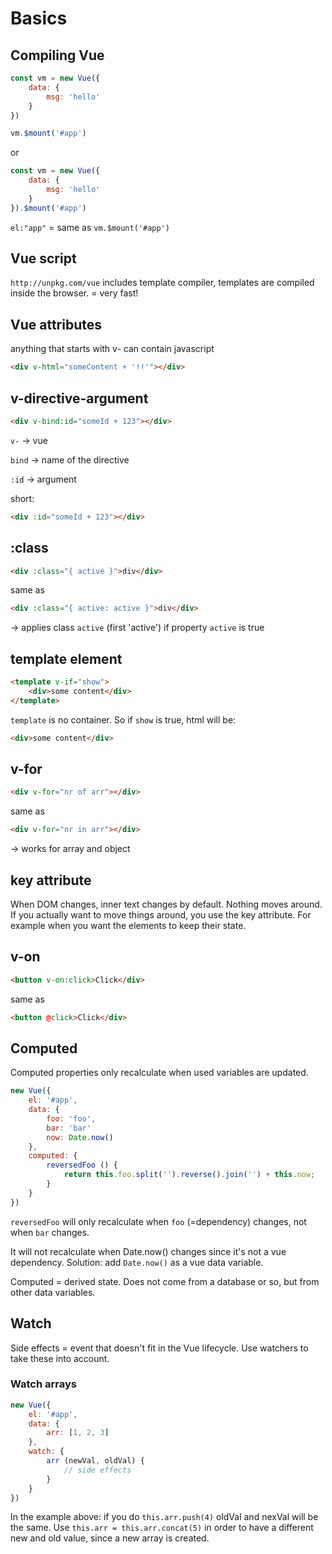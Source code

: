 # Basics

## Compiling Vue

```javascript
const vm = new Vue({
    data: {
        msg: 'hello'
    }
})

vm.$mount('#app')
```

or

```javascript
const vm = new Vue({
    data: {
        msg: 'hello'
    }
}).$mount('#app')
```

`el:"app"` = same as `vm.$mount('#app')`

## Vue script

`http://unpkg.com/vue` includes template compiler, templates are compiled inside the browser.
= very fast!

## Vue attributes

anything that starts with v- can contain javascript

```html
<div v-html="someContent + '!!'"></div>
```

## v-directive-argument

```html
<div v-bind:id="someId + 123"></div>
```

`v-` -> vue

`bind` -> name of the directive

`:id` -> argument

short:
```html
<div :id="someId + 123"></div>
```

## :class

```html
<div :class="{ active }">div</div>
```

same as 

```html
<div :class="{ active: active }">div</div>
```

-> applies class `active` (first 'active') if property `active` is true

## template element

```html
<template v-if="show">
    <div>some content</div>
</template>
```

`template` is no container. So if `show` is true, html will be:

```html
<div>some content</div>
```

## v-for

```html
<div v-for="nr of arr"></div>
```

same as

```html
<div v-for="nr in arr"></div>
```

-> works for array and object

## key attribute

When DOM changes, inner text changes by default. Nothing moves around.
If you actually want to move things around, you use the key attribute. For example when you want the elements to keep their state.

## v-on

```html
<button v-on:click>Click</div>
```
same as
```html
<button @click>Click</div>
```

## Computed

Computed properties only recalculate when used variables are updated.

```javascript
new Vue({
    el: '#app',
    data: {
        foo: 'foo',
        bar: 'bar'
        now: Date.now()
    },
    computed: {
        reversedFoo () {
            return this.foo.split('').reverse().join('') + this.now;
        }
    }
})
```

`reversedFoo` will only recalculate when `foo` (=dependency) changes, not when `bar` changes.

It will not recalculate when Date.now() changes since it's not a vue dependency.
Solution: add `Date.now()` as a vue data variable.

Computed = derived state. Does not come from a database or so, but from other data variables.

## Watch

Side effects = event that doesn't fit in the Vue lifecycle.
Use watchers to take these into account.

### Watch arrays

```javascript
new Vue({
    el: '#app',
    data: {
        arr: [1, 2, 3]
    },
    watch: {
        arr (newVal, oldVal) {
            // side effects
        }
    }
})
```

In the example above: if you do `this.arr.push(4)` oldVal and nexVal will be the same.
Use `this.arr = this.arr.concat(5)` in order to have a different new and old value, since a new array is created.